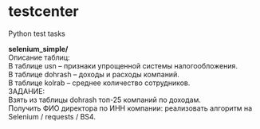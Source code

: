 # testcenter
Python test tasks

**selenium_simple/**\
Описание таблиц:\
В таблице usn – признаки упрощенной системы налогообложения.\
В таблице dohrash – доходы и расходы компаний.\
В таблице kolrab – среднее количество сотрудников.\
ЗАДАНИЕ:\
Взять из таблицы dohrash топ-25 компаний по доходам.\
Получить ФИО директора по ИНН компании: реализовать алгоритм на Selenium / requests / BS4.
